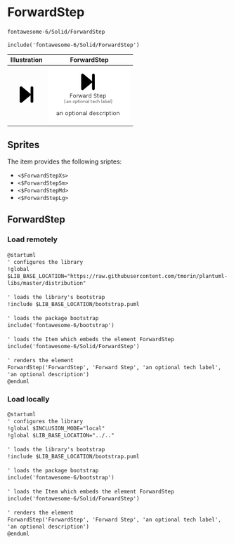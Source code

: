 # ForwardStep


```text
fontawesome-6/Solid/ForwardStep
```

```text
include('fontawesome-6/Solid/ForwardStep')
```



| Illustration | ForwardStep |
| :---: | :---: |
| ![illustration for Illustration](../../fontawesome-6/Solid/ForwardStep.png) | ![illustration for ForwardStep](../../fontawesome-6/Solid/ForwardStep.Local.png) |



## Sprites
The item provides the following sriptes:

- `<$ForwardStepXs>`
- `<$ForwardStepSm>`
- `<$ForwardStepMd>`
- `<$ForwardStepLg>`





## ForwardStep

### Load remotely
```plantuml
@startuml
' configures the library
!global $LIB_BASE_LOCATION="https://raw.githubusercontent.com/tmorin/plantuml-libs/master/distribution"

' loads the library's bootstrap
!include $LIB_BASE_LOCATION/bootstrap.puml

' loads the package bootstrap
include('fontawesome-6/bootstrap')

' loads the Item which embeds the element ForwardStep
include('fontawesome-6/Solid/ForwardStep')

' renders the element
ForwardStep('ForwardStep', 'Forward Step', 'an optional tech label', 'an optional description')
@enduml
```

### Load locally
```plantuml
@startuml
' configures the library
!global $INCLUSION_MODE="local"
!global $LIB_BASE_LOCATION="../.."

' loads the library's bootstrap
!include $LIB_BASE_LOCATION/bootstrap.puml

' loads the package bootstrap
include('fontawesome-6/bootstrap')

' loads the Item which embeds the element ForwardStep
include('fontawesome-6/Solid/ForwardStep')

' renders the element
ForwardStep('ForwardStep', 'Forward Step', 'an optional tech label', 'an optional description')
@enduml
```

